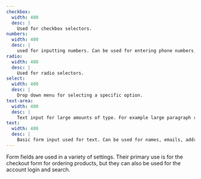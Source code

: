 ```yaml
---
checkbox:
  width: 400
  desc: |
    Used for checkbox selectors.
numbers:
  width: 400
  desc: |
    used for inputting numbers. Can be used for entering phone numbers, or number of applicants
radio:
  width: 400
  desc: |
    Used for radio selectors.
select:
  width: 400
  desc: |
    Drop down menu for selecting a specific option.
text-area:
  width: 400
  desc: |
    Text input for large amounts of type. For example large paragraph responses, instructions, or reviews.
text:
  width: 400
  desc: |
    Basic form input used for text. Can be used for names, emails, addresses, etc.
---
```


Form fields are used in a variety of settings. Their primary use is for the checkout form for ordering products, but they can also be used for the account login and search.
